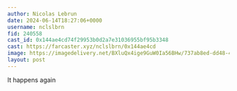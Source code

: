 ```yaml
---
author: Nicolas Lebrun
date: 2024-06-14T18:27:06+0000
username: nclslbrn
fid: 240558
cast_id: 0x144ae4cd74f29953b0d2a7e31036955bf95b3348
cast: https://farcaster.xyz/nclslbrn/0x144ae4cd
image: https://imagedelivery.net/BXluQx4ige9GuW0Ia56BHw/737ab8ed-dd48-4d5c-40d2-9ad4ce76b700/original
layout: post
---
```


It happens again

<img src='https://imagedelivery.net/BXluQx4ige9GuW0Ia56BHw/737ab8ed-dd48-4d5c-40d2-9ad4ce76b700/original' alt='' referrerpolicy='no-referrer'/>
